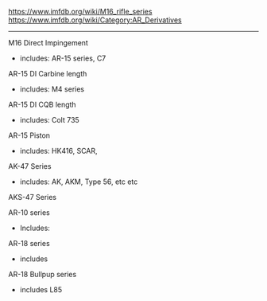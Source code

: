 
https://www.imfdb.org/wiki/M16_rifle_series
https://www.imfdb.org/wiki/Category:AR_Derivatives

---


M16 Direct Impingement 
- includes: AR-15 series, C7

AR-15 DI Carbine length
- includes: M4 series

AR-15 DI CQB length
- includes: Colt 735

AR-15 Piston
- includes: HK416, SCAR,

AK-47 Series
- includes: AK, AKM, Type 56, etc etc

AKS-47 Series

AR-10 series
- Includes: 

AR-18 series
- includes 

AR-18 Bullpup series
- includes L85